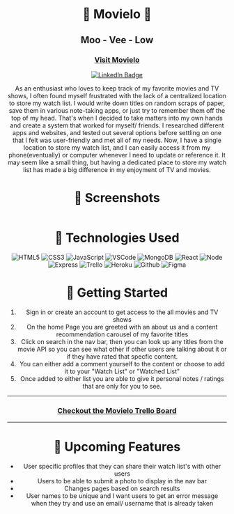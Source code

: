 <div id="description" align="center">

# 🎥 Movielo 🎥
## Moo - Vee - Low

###  [Visit Movielo](https://movielo.herokuapp.com/)


[![LinkedIn Badge](https://img.shields.io/badge/-@DiegoParanhos-blue?style=flat&logo=Linkedin&logoColor=black)](https://www.linkedin.com/in/diegoparanhos/)


As an enthusiast who loves to keep track of my favorite movies and TV shows, I often found myself frustrated with the lack of a centralized location to store my watch list. I would write down titles on random scraps of paper, save them in various note-taking apps, or just try to remember them off the top of my head. That's when I decided to take matters into my own hands and create a system that worked for myself/ friends. I researched different apps and websites, and tested out several options before settling on one that I felt was user-friendly and met all of my needs. Now, I have a single location to store my watch list, and I can easily access it from my phone(eventually) or computer whenever I need to update or reference it. It may seem like a small thing, but having a dedicated place to store my watch list has made a big difference in my enjoyment of TV and movies.
<div>


# 💠 Screenshots
<img src="">

# 🚀 Technologies Used
 ![HTML5](https://img.shields.io/badge/-HTML5-05122A?style=flat&logo=html5)
 ![CSS3](https://img.shields.io/badge/-CSS-05122A?style=flat&logo=css3)
 ![JavaScript](https://img.shields.io/badge/-JavaScript-05122A?style=flat&logo=javascript)
 ![VSCode](https://img.shields.io/badge/-VS_Code-05122A?style=flat&logo=visualstudio)
 ![MongoDB](https://img.shields.io/badge/-MongoDB-05122A?style=flat&logo=mongodb)
 ![React](https://img.shields.io/badge/-React-05122A?style=flat&logo=react)
 ![Node](https://img.shields.io/badge/-Node.js-05122A?style=flat&logo=node.js)
 ![Express](https://img.shields.io/badge/-Express-05122A?style=flat&logo=express)
 ![Trello](https://img.shields.io/badge/-Trello-05122A?style=flat&logo=trello)
 ![Heroku](https://img.shields.io/badge/-Heroku-05122A?style=flat&logo=heroku)
 ![Github](https://img.shields.io/badge/-GitHub-05122A?style=flat&logo=github)
 ![Figma](https://img.shields.io/badge/Figma-F24E1E?style=for-the-badge&logo=figma&logoColor=white)


# 📝 Getting Started
1. Sign in or create an account to get access to the all movies and TV shows
2. On the home Page you are greeted with an about us and a content recommendation carousel of my favorite titles
3. Click on search in the nav bar, then you can look up any titles from the movie API so you can see what other if other users are talking about it or if they have rated that specfic content.
4. You can either add a comment yourself to the content or choose to add it to your "Watch List" or "Watched List"
5. Once added to either list you are able to give it personal notes / ratings that are only for you to see.

---

### [Checkout the Movielo Trello Board](https://trello.com/b/f7RS2HIv/movielo)

---
# 👾 Upcoming Features
- User specific profiles that they can share their watch list's with other users
- Users to be able to submit a photo to display in the nav bar
- Changes pages based on search results
- User names to be unique and I want users to get an error message when they try and use an email/ username that is already taken 

